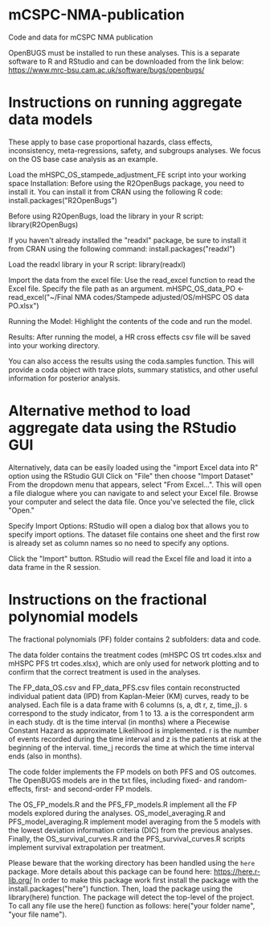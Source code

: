 # mCSPC-NMA-publication
Code and data for mCSPC NMA publication

OpenBUGS must be installed to run these analyses. This is a separate software to R and RStudio and can be downloaded from the link below:
https://www.mrc-bsu.cam.ac.uk/software/bugs/openbugs/ 

# Instructions on running aggregate data models
These apply to base case proportional hazards, class effects, inconsistency, meta-regressions, safety, and subgroups analyses. We focus on the OS base case analysis as an example.

Load the mHSPC_OS_stampede_adjustment_FE script into your working space
Installation: Before using the R2OpenBugs package, you need to install it. You can install it from CRAN using the following R code:
install.packages("R2OpenBugs")

Before using R2OpenBugs, load the library in your R script:
library(R2OpenBugs)

If you haven't already installed the "readxl" package, be sure to install it from CRAN using the following command:
install.packages("readxl")

Load the readxl library in your R script: 
library(readxl)

Import the data from the excel file: Use the read_excel function to read the Excel file. Specify the file path as an argument.
mHSPC_OS_data_PO <- read_excel("~/Final NMA codes/Stampede adjusted/OS/mHSPC OS data PO.xlsx")

Running the Model:
Highlight the contents of the code and run the model.

Results:
After running the model, a HR cross effects csv file will be saved into your working directory. 

You can also access the results using the coda.samples function. This will provide a coda object with trace plots, summary statistics, and other useful information for posterior analysis.

# Alternative method to load aggregate data using the RStudio GUI
Alternatively, data can be easily loaded using the "import Excel data into R" option using the RStudio GUI
Click on "File" then choose "Import Dataset"
From the dropdown menu that appears, select "From Excel...". This will open a file dialogue where you can navigate to and select your Excel file.
Browse your computer and select the data file. Once you've selected the file, click "Open."

Specify Import Options:
RStudio will open a dialog box that allows you to specify import options. The dataset file contains one sheet and the first row is already set as column names so no need to specify any options.

Click the "Import" button. RStudio will read the Excel file and load it into a data frame in the R session.

# Instructions on the fractional polynomial models

The fractional polynomials (PF) folder contains 2 subfolders: data and code.

The data folder contains the treatment codes (mHSPC OS trt codes.xlsx and mHSPC PFS trt codes.xlsx), which are only used for network plotting and to confirm that the correct treatment is used in the analyses. 

The FP_data_OS.csv and FP_data_PFS.csv files contain reconstructed individual patient data (IPD) from Kaplan-Meier (KM) curves, ready to be analysed. Each file is a data frame with 6 columns (s, a, dt r, z, time_j). s correspond to the study indicator, from 1 to 13. a is the correspondent arm in each study. dt is the time interval (in months) where a Piecewise Constant Hazard as approximate Likelihood is implemented. r is the number of events recorded during the time interval and z is the patients at risk at the beginning of the interval. time_j records the time at which the time interval ends (also in months).

The code folder implements the FP models on both PFS and OS outcomes. The OpenBUGS models are in the txt files, including fixed- and random-effects, first- and second-order FP models.

The OS_FP_models.R and the PFS_FP_models.R implement all the FP models explored during the analyses. OS_model_averaging.R and PFS_model_averaging.R implement model averaging from the 5 models with the lowest deviation information criteria (DIC) from the previous analyses. Finally, the OS_survival_curves.R and the PFS_survival_curves.R scripts implement survival extrapolation per treatment.

Please beware that the working directory has been handled using the `here` package. More details about this package can be found here: https://here.r-lib.org/
In order to make this package work first install the package with the install.packages("here") function. Then, load the package using the library(here) function. The package will detect the top-level of the project. To call any file use the here() function as follows: here("your folder name", "your file name"). 
